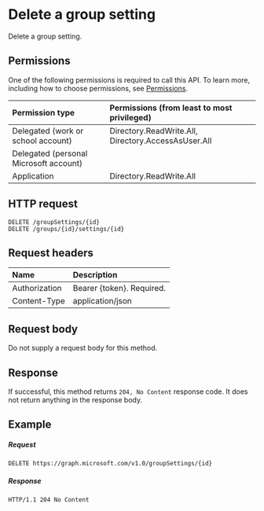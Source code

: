 # Delete a group setting

Delete a group setting.

## Permissions

One of the following permissions is required to call this API. To learn more, including how to choose permissions, see [Permissions](../../../concepts/permissions_reference.md).


|Permission type      | Permissions (from least to most privileged)              | 
|:--------------------|:---------------------------------------------------------| 
|Delegated (work or school account) | Directory.ReadWrite.All, Directory.AccessAsUser.All    | 
|Delegated (personal Microsoft account) |     | 
|Application | Directory.ReadWrite.All | 


## HTTP request
<!-- { "blockType": "ignored" } -->
```http
DELETE /groupSettings/{id}
DELETE /groups/{id}/settings/{id}

```

## Request headers

| Name | Description |
|:---------------|:----------|
| Authorization  | Bearer {token}. Required. |
| Content-Type  | application/json |

## Request body
Do not supply a request body for this method.


## Response

If successful, this method returns `204, No Content` response code. It does not return anything in the response body.

## Example
##### Request
<!-- {
  "blockType": "request",
  "name": "delete_groupsetting"
}-->
```http
DELETE https://graph.microsoft.com/v1.0/groupSettings/{id}
```
##### Response
<!-- {
  "blockType": "response",
  "truncated": true
} -->
```http
HTTP/1.1 204 No Content
```

<!-- uuid: 8fcb5dbc-d5aa-4681-8e31-b001d5168d79
2015-10-25 14:57:30 UTC -->
<!-- {
  "type": "#page.annotation",
  "description": "Delete groupSetting",
  "keywords": "",
  "section": "documentation",
  "tocPath": ""
}-->